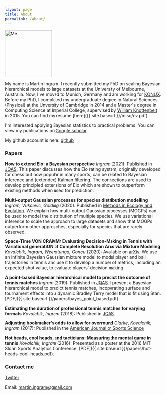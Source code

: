 ```yaml
---
layout: page
title: About
permalink: /about/
---
```


<img src="/images/photo.png" alt="Me" width="150"/>

My name is Martin Ingram. I recently submitted my PhD on scaling Bayesian
hierarchical models to large datasets at the University of Melbourne,
Australia. Now, I've moved to Munich, Germany and am working for
[KONUX](https://www.konux.com/). Before my PhD, I completed my undergraduate
degree in Natural Sciences (Physical) at the Unversity of Cambridge in 2014 and
a Master's degree in Computing Science at Imperial College, supervised by
[William Knottenbelt](https://www.imperial.ac.uk/people/w.knottenbelt) in 2015.
You can find my resume [here]({{ site.baseurl }}/misc/cv.pdf).

I'm interested applying Bayesian statistics to practical problems. You can view
my publications on [Google
scholar](https://scholar.google.com/citations?user=AZ-A7AEAAAAJ&hl=en).

My github account is here: [github](https://github.com/martiningram)

### Papers

**How to extend Elo: a Bayesian perspective** _Ingram_ (2021): Published in
[JQAS](https://www.degruyter.com/view/journals/jqas/ahead-of-print/article-10.1515-jqas-2020-0066/article-10.1515-jqas-2020-0066.xml). This
paper discusses how the Elo rating system, originally developed for chess but
now popular in many sports, can be related to Bayesian inference and (extended)
Kalman filtering. The connections are used to develop principled extensions of
Elo which are shown to outperform existing methods when used for prediction.

**Multi-output Gaussian processes for species distribution modelling** _Ingram,
Vukcevic, Golding_ (2020). Published in [Methods in Ecology and
Evolution](https://besjournals.onlinelibrary.wiley.com/doi/epdf/10.1111/2041-210X.13496). We
explain how multi-output Gaussian processes (MOGPs) can be used to model the
distribution of multiple species. We use variational inference to scale the
approach to large datasets and show that MOGPs outperform other approaches,
especially for species that are rarely observed.

 **Space-Time VON CRAMM: Evaluating Decision-Making in Tennis with Variational
generatiON of Complete Resolution Arcs via Mixture Modeling** _Kovalchik,
Ingram, Weeratunga, Goncu_ (2020): Available on
[arXiv](https://arxiv.org/abs/2005.12853). We use an infinite Bayesian Gaussian
mixture model to model player and ball trajectories in tennis and use it to
develop a number of metrics, including an expected shot value, to evaluate
players' decision making.

**A point-based Bayesian hierarchical model to predict the outcome of tennis
matches** _Ingram_ (2019): Published in
[JQAS](https://www.degruyter.com/view/journals/jqas/15/4/article-p313.xml). I
present a Bayesian hierarchical model to predict tennis matches, incoporating
surface and tournament effects into a dynamic Bradley Terry model that is fit
using Stan. [PDF]({{ site.baseurl }}/papers/bayes_point_based.pdf).

**Estimating the duration of professional tennis matches for varying formats**
_Kovalchik, Ingram_ (2018): Published in
[JQAS](https://www.degruyter.com/view/journals/jqas/14/1/article-p13.xml).

**Adjusting bookmaker's odds to allow for overround** _Clarke, Kovalchik,
Ingram_ (2017): Published in the [American Journal of Sports
Science](http://www.sciencepublishinggroup.com/journal/paperinfo?journalid=155&doi=10.11648/j.ajss.20170506.12)

**Hot heads, cool heads, and tacticians: Measuring the mental game in tennis**
_Kovalchik, Ingram_ (2016): Presented as a poster at the 2016 MIT Sloan Sports
Analytics Conference. [PDF]({{ site.baseurl }}/papers/hot-heads-cool-heads.pdf).

### Contact me

[Twitter](https://twitter.com/xenophar)

Email: [martin.ingram@gmail.com](mailto:martin.ingram@gmail.com)
